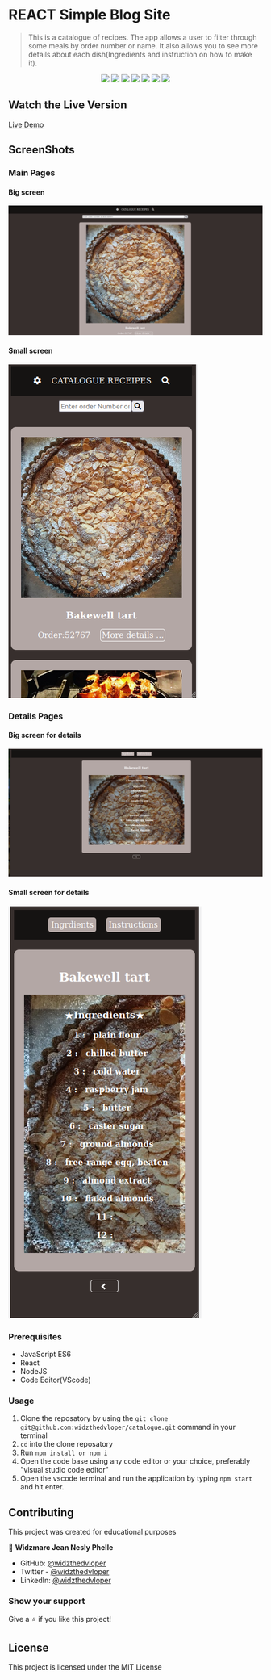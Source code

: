 # REACT Simple Blog Site

> This is a catalogue of recipes.  The app allows a user to filter through some meals by order number or name. It also allows you to see more details about each dish(Ingredients and instruction on how to make it).

<p align="center">
   <img src="https://img.shields.io/badge/Ubuntu-E95420?style=for-the-badge&logo=ubuntu&logoColor=white">
   <img src="https://img.shields.io/badge/GitHub-100000?style=for-the-badge&logo=github&logoColor=white">
   <img src="https://img.shields.io/badge/JavaScript-F7DF1E?style=for-the-badge&logo=javascript&logoColor=black" />
   <img src="https://img.shields.io/badge/HTML5-E34F26?style=for-the-badge&logo=html5&logoColor=white">
   <img src="https://img.shields.io/badge/React-20232A?style=for-the-badge&logo=react&logoColor=61DAFB">
   <img src="https://img.shields.io/badge/Redux-593D88?style=for-the-badge&logo=redux&logoColor=white">
   <img src="https://img.shields.io/badge/Heroku-430098?style=for-the-badge&logo=heroku&logoColor=white">
</p>

## Watch the Live Version

[Live Demo](https://afternoon-hamlet-94028.herokuapp.com)

## ScreenShots

### Main Pages

#### Big screen

![ScreenShot](./bigScreenMainPage.png)

#### Small screen

![ScreenShot](./smallScreenMainPage.png)

### Details Pages

#### Big screen for details

![ScreenShot](./bigScreenDetailsPage.png)

#### Small screen for details

![ScreenShot](./smallScreenDetailsPage.png)

### Prerequisites

- JavaScript ES6
- React
- NodeJS
- Code Editor(VScode)

### Usage

1. Clone the reposatory by using the `git clone git@github.com:widzthedvloper/catalogue.git` command in your terminal
2. `cd` into the clone reposatory
3. Run `npm install or npm i`
4. Open the code base using any code editor or your choice, preferably "visual studio code editor"
5. Open the vscode terminal and run the application by typing `npm start` and hit enter.

## Contributing

This project was created for educational purposes

👤 **Widzmarc Jean Nesly Phelle**

- GitHub: [@widzthedvloper](https://github.com/widzthedvloper)
- Twitter - [@widzthedvloper](https://twitter.com/widzthedvloper)
- LinkedIn: [@widzthedvloper](https://www.linkedin.com/in/widzmarc-jean-nesly-phelle-252a26129/)

### Show your support

Give a ⭐️ if you like this project!

## License

This project is licensed under the MIT License
